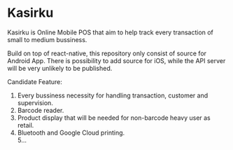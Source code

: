 # Kasirku

Kasirku is Online Mobile POS that aim to help track every transaction of small to medium bussiness.

Build on top of react-native, this repository only consist of source for Android App. There is possibility to add source for iOS, while the API server will be very unlikely to be published.

Candidate Feature:<br/>
1. Every bussiness necessity for handling transaction, customer and supervision.<br/>
2. Barcode reader.<br/>
3. Product display that will be needed for non-barcode heavy user as retail.<br/>
4. Bluetooth and Google Cloud printing.<br/>
5...<br/>
